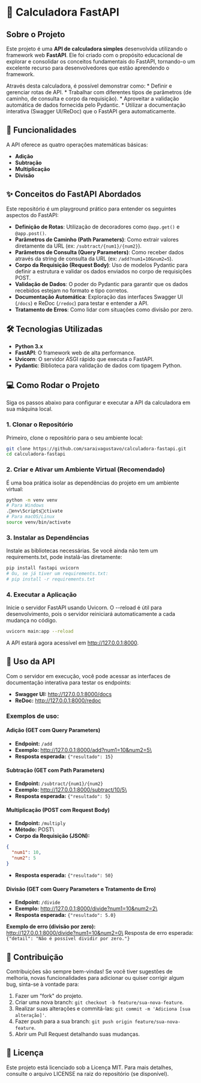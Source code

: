 # 🧮 Calculadora FastAPI

## Sobre o Projeto

Este projeto é uma **API de calculadora simples** desenvolvida
utilizando o framework web **FastAPI**. Ele foi criado com o propósito
educacional de explorar e consolidar os conceitos fundamentais do
FastAPI, tornando-o um excelente recurso para desenvolvedores que estão
aprendendo o framework.

Através desta calculadora, é possível demonstrar como: \* Definir e
gerenciar rotas de API. \* Trabalhar com diferentes tipos de parâmetros
(de caminho, de consulta e corpo da requisição). \* Aproveitar a
validação automática de dados fornecida pelo Pydantic. \* Utilizar a
documentação interativa (Swagger UI/ReDoc) que o FastAPI gera
automaticamente.

## 🚀 Funcionalidades

A API oferece as quatro operações matemáticas básicas:

-   **Adição**
-   **Subtração**
-   **Multiplicação**
-   **Divisão**

## ✨ Conceitos do FastAPI Abordados

Este repositório é um playground prático para entender os seguintes
aspectos do FastAPI:

-   **Definição de Rotas**: Utilização de decoradores como `@app.get()`
    e `@app.post()`.
-   **Parâmetros de Caminho (Path Parameters)**: Como extrair valores
    diretamente da URL (ex: `/subtract/{num1}/{num2}`).
-   **Parâmetros de Consulta (Query Parameters)**: Como receber dados
    através da string de consulta da URL (ex: `/add?num1=10&num2=5`).
-   **Corpo da Requisição (Request Body)**: Uso de modelos Pydantic para
    definir a estrutura e validar os dados enviados no corpo de
    requisições POST.
-   **Validação de Dados**: O poder do Pydantic para garantir que os
    dados recebidos estejam no formato e tipo corretos.
-   **Documentação Automática**: Exploração das interfaces Swagger UI
    (`/docs`) e ReDoc (`/redoc`) para testar e entender a API.
-   **Tratamento de Erros**: Como lidar com situações como divisão por
    zero.

## 🛠️ Tecnologias Utilizadas

-   **Python 3.x**
-   **FastAPI**: O framework web de alta performance.
-   **Uvicorn**: O servidor ASGI rápido que executa o FastAPI.
-   **Pydantic**: Biblioteca para validação de dados com tipagem Python.

## 💻 Como Rodar o Projeto

Siga os passos abaixo para configurar e executar a API da calculadora em
sua máquina local.

### 1. Clonar o Repositório

Primeiro, clone o repositório para o seu ambiente local:

``` bash
git clone https://github.com/saraivagustavo/calculadora-fastapi.git
cd calculadora-fastapi
```

### 2. Criar e Ativar um Ambiente Virtual (Recomendado)

É uma boa prática isolar as dependências do projeto em um ambiente
virtual:

``` bash
python -m venv venv
# Para Windows
.env\Scriptsctivate
# Para macOS/Linux
source venv/bin/activate
```

### 3. Instalar as Dependências

Instale as bibliotecas necessárias. Se você ainda não tem um
requirements.txt, pode instalá-las diretamente:

``` bash
pip install fastapi uvicorn
# Ou, se já tiver um requirements.txt:
# pip install -r requirements.txt
```

### 4. Executar a Aplicação

Inicie o servidor FastAPI usando Uvicorn. O --reload é útil para
desenvolvimento, pois o servidor reiniciará automaticamente a cada
mudança no código.

``` bash
uvicorn main:app --reload
```

A API estará agora acessível em http://127.0.0.1:8000.

## 🔬 Uso da API

Com o servidor em execução, você pode acessar as interfaces de
documentação interativa para testar os endpoints:

-   **Swagger UI:** http://127.0.0.1:8000/docs
-   **ReDoc:** http://127.0.0.1:8000/redoc

### Exemplos de uso:

#### Adição (GET com Query Parameters)

-   **Endpoint:** `/add`
-   **Exemplo:** http://127.0.0.1:8000/add?num1=10&num2=5\
-   **Resposta esperada:** `{"resultado": 15}`

#### Subtração (GET com Path Parameters)

-   **Endpoint:** `/subtract/{num1}/{num2}`
-   **Exemplo:** http://127.0.0.1:8000/subtract/10/5\
-   **Resposta esperada:** `{"resultado": 5}`

#### Multiplicação (POST com Request Body)

-   **Endpoint:** `/multiply`
-   **Método:** POST\
-   **Corpo da Requisição (JSON):**

``` json
{
  "num1": 10,
  "num2": 5
}
```

-   **Resposta esperada:** `{"resultado": 50}`

#### Divisão (GET com Query Parameters e Tratamento de Erro)

-   **Endpoint:** `/divide`
-   **Exemplo:** http://127.0.0.1:8000/divide?num1=10&num2=2\
-   **Resposta esperada:** `{"resultado": 5.0}`

**Exemplo de erro (divisão por zero):**\
http://127.0.0.1:8000/divide?num1=10&num2=0\
Resposta de erro esperada:
`{"detail": "Não é possível dividir por zero."}`

## 🤝 Contribuição

Contribuições são sempre bem-vindas! Se você tiver sugestões de
melhoria, novas funcionalidades para adicionar ou quiser corrigir algum
bug, sinta-se à vontade para:

1.  Fazer um "fork" do projeto.
2.  Criar uma nova branch: `git checkout -b feature/sua-nova-feature`.
3.  Realizar suas alterações e commitá-las:
    `git commit -m 'Adiciona [sua alteração]'`.
4.  Fazer push para a sua branch:
    `git push origin feature/sua-nova-feature`.
5.  Abrir um Pull Request detalhando suas mudanças.

## 📄 Licença

Este projeto está licenciado sob a Licença MIT. Para mais detalhes,
consulte o arquivo LICENSE na raiz do repositório (se disponível).
